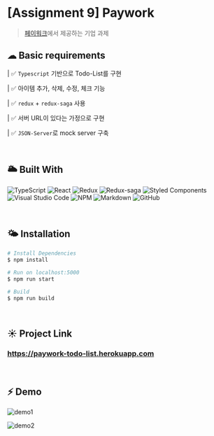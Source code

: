 # [Assignment 9] Paywork

> [페이워크](https://paywork.io/)에서 제공하는 기업 과제

## ☁ Basic requirements

| ✅ `Typescript` 기반으로 Todo-List를 구현

| ✅ 아이템 추가, 삭제, 수정, 체크 기능

| ✅ `redux` + `redux-saga` 사용

| ✅ 서버 URL이 있다는 가정으로 구현

| ✅ `JSON-Server`로 mock server 구축

<br>

## 🌥 Built With

![TypeScript](https://img.shields.io/badge/typescript-%23007ACC.svg?style=for-the-badge&logo=typescript&logoColor=white)
![React](https://img.shields.io/badge/react-%2320232a.svg?style=for-the-badge&logo=react&logoColor=%2361DAFB)
![Redux](https://img.shields.io/badge/redux-%23593d88.svg?style=for-the-badge&logo=redux&logoColor=white)
![Redux-saga](https://img.shields.io/badge/reduxsaga-%86D46B.svg?style=for-the-badge&logo=redux-saga&logoColor=white)
![Styled Components](https://img.shields.io/badge/styled--components-DB7093?style=for-the-badge&logo=styled-components&logoColor=white)
![Visual Studio Code](https://img.shields.io/badge/VisualStudioCode-0078d7.svg?style=for-the-badge&logo=visual-studio-code&logoColor=white)
![NPM](https://img.shields.io/badge/NPM-%23000000.svg?style=for-the-badge&logo=npm&logoColor=white)
![Markdown](https://img.shields.io/badge/markdown-%23000000.svg?style=for-the-badge&logo=markdown&logoColor=white)
![GitHub](https://img.shields.io/badge/github-%23121011.svg?style=for-the-badge&logo=github&logoColor=white)

<br>

## 🌤 Installation

```bash
# Install Dependencies
$ npm install

# Run on localhost:5000
$ npm run start

# Build
$ npm run build

```

<br>

## ☀ Project Link

### https://paywork-todo-list.herokuapp.com

<br>

## ⚡️ Demo

![demo1](https://user-images.githubusercontent.com/19265753/131706421-37cb64e6-89a0-46f6-aad9-486478a318a4.gif)

![demo2](https://user-images.githubusercontent.com/19265753/131706434-b3a4e81b-c3ef-4f7f-bd65-88d3fdcc0467.gif)
